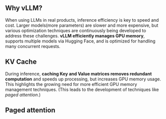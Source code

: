## Why vLLM?
When using LLMs in real products, inference efficiency is key to speed and cost. Larger models(more parameters) are slower and more expensive, but various optimization techniques are continuously being developed to address these challenges. **vLLM efficiently manages GPU memory**, supports multiple models via Hugging Face, and is optimized for handling many concurrent requests.  

## KV Cache
During inference, **caching Key and Value matrices removes redundant computation** and speeds up processing, but increases GPU memory usage. This highlights the growing need for more efficient GPU memory management techniques. (This leads to the development of techniques like *paged attention*.) 

## Paged attention





